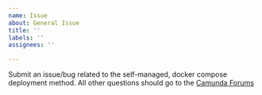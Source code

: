 ```yaml
---
name: Issue
about: General Issue
title: ''
labels: ''
assignees: ''

---
```


Submit an issue/bug related to the self-managed, docker compose deployment method. All other questions should go to the [Camunda Forums](https://forums.camunda.io)
